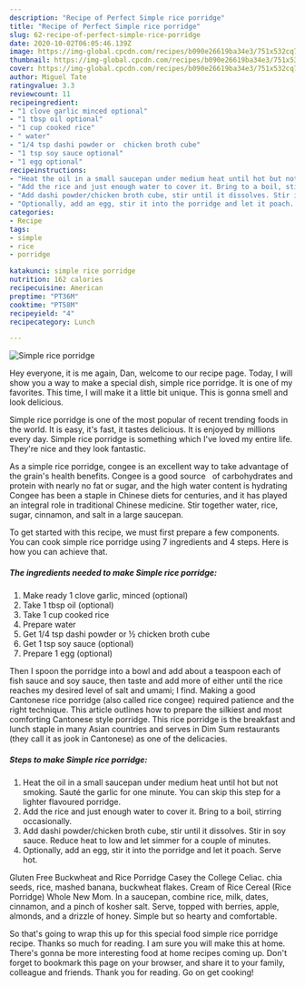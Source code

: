```yaml
---
description: "Recipe of Perfect Simple rice porridge"
title: "Recipe of Perfect Simple rice porridge"
slug: 62-recipe-of-perfect-simple-rice-porridge
date: 2020-10-02T06:05:46.139Z
image: https://img-global.cpcdn.com/recipes/b090e26619ba34e3/751x532cq70/simple-rice-porridge-recipe-main-photo.jpg
thumbnail: https://img-global.cpcdn.com/recipes/b090e26619ba34e3/751x532cq70/simple-rice-porridge-recipe-main-photo.jpg
cover: https://img-global.cpcdn.com/recipes/b090e26619ba34e3/751x532cq70/simple-rice-porridge-recipe-main-photo.jpg
author: Miguel Tate
ratingvalue: 3.3
reviewcount: 11
recipeingredient:
- "1 clove garlic minced optional"
- "1 tbsp oil optional"
- "1 cup cooked rice"
- " water"
- "1/4 tsp dashi powder or  chicken broth cube"
- "1 tsp soy sauce optional"
- "1 egg optional"
recipeinstructions:
- "Heat the oil in a small saucepan under medium heat until hot but not smoking. Sauté the garlic for one minute. You can skip this step for a lighter flavoured porridge."
- "Add the rice and just enough water to cover it. Bring to a boil, stirring occasionally."
- "Add dashi powder/chicken broth cube, stir until it dissolves. Stir in soy sauce. Reduce heat to low and let simmer for a couple of minutes."
- "Optionally, add an egg, stir it into the porridge and let it poach. Serve hot."
categories:
- Recipe
tags:
- simple
- rice
- porridge

katakunci: simple rice porridge 
nutrition: 162 calories
recipecuisine: American
preptime: "PT36M"
cooktime: "PT58M"
recipeyield: "4"
recipecategory: Lunch

---
```



![Simple rice porridge](https://img-global.cpcdn.com/recipes/b090e26619ba34e3/751x532cq70/simple-rice-porridge-recipe-main-photo.jpg)

Hey everyone, it is me again, Dan, welcome to our recipe page. Today, I will show you a way to make a special dish, simple rice porridge. It is one of my favorites. This time, I will make it a little bit unique. This is gonna smell and look delicious.

Simple rice porridge is one of the most popular of recent trending foods in the world. It is easy, it's fast, it tastes delicious. It is enjoyed by millions every day. Simple rice porridge is something which I've loved my entire life. They're nice and they look fantastic.

As a simple rice porridge, congee is an excellent way to take advantage of the grain&#39;s health benefits. Congee is a good source ﻿ ﻿﻿ of carbohydrates and protein with nearly no fat or sugar, and the high water content is hydrating Congee has been a staple in Chinese diets for centuries, and it has played an integral role in traditional Chinese medicine. Stir together water, rice, sugar, cinnamon, and salt in a large saucepan.


To get started with this recipe, we must first prepare a few components. You can cook simple rice porridge using 7 ingredients and 4 steps. Here is how you can achieve that.

<!--inarticleads1-->

##### The ingredients needed to make Simple rice porridge:

1. Make ready 1 clove garlic, minced (optional)
1. Take 1 tbsp oil (optional)
1. Take 1 cup cooked rice
1. Prepare  water
1. Get 1/4 tsp dashi powder or ½ chicken broth cube
1. Get 1 tsp soy sauce (optional)
1. Prepare 1 egg (optional)


Then I spoon the porridge into a bowl and add about a teaspoon each of fish sauce and soy sauce, then taste and add more of either until the rice reaches my desired level of salt and umami; I find. Making a good Cantonese rice porridge (also called rice congee) required patience and the right technique. This article outlines how to prepare the silkiest and most comforting Cantonese style porridge. This rice porridge is the breakfast and lunch staple in many Asian countries and serves in Dim Sum restaurants (they call it as jook in Cantonese) as one of the delicacies. 

<!--inarticleads2-->

##### Steps to make Simple rice porridge:

1. Heat the oil in a small saucepan under medium heat until hot but not smoking. Sauté the garlic for one minute. You can skip this step for a lighter flavoured porridge.
1. Add the rice and just enough water to cover it. Bring to a boil, stirring occasionally.
1. Add dashi powder/chicken broth cube, stir until it dissolves. Stir in soy sauce. Reduce heat to low and let simmer for a couple of minutes.
1. Optionally, add an egg, stir it into the porridge and let it poach. Serve hot.


Gluten Free Buckwheat and Rice Porridge Casey the College Celiac. chia seeds, rice, mashed banana, buckwheat flakes. Cream of Rice Cereal (Rice Porridge) Whole New Mom. In a saucepan, combine rice, milk, dates, cinnamon, and a pinch of kosher salt. Serve, topped with berries, apple, almonds, and a drizzle of honey. Simple but so hearty and comfortable. 

So that's going to wrap this up for this special food simple rice porridge recipe. Thanks so much for reading. I am sure you will make this at home. There's gonna be more interesting food at home recipes coming up. Don't forget to bookmark this page on your browser, and share it to your family, colleague and friends. Thank you for reading. Go on get cooking!
